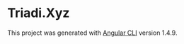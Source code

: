 # Triadi.Xyz

This project was generated with [Angular CLI](https://github.com/angular/angular-cli) version 1.4.9.